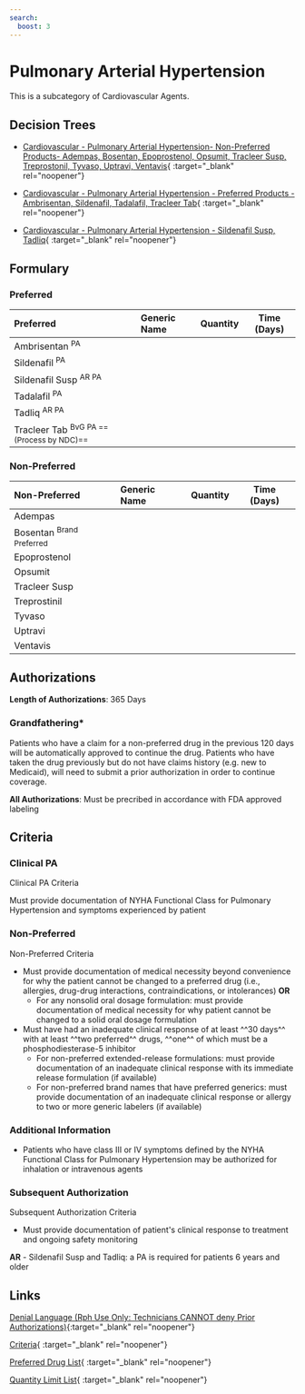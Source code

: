 ```yaml
---
search:
  boost: 3
---
```


# Pulmonary Arterial Hypertension

This is a subcategory of Cardiovascular Agents.

## Decision Trees

- [Cardiovascular - Pulmonary Arterial Hypertension- Non-Preferred Products- Adempas, Bosentan, Epoprostenol, Opsumit, Tracleer Susp, Treprostonil, Tyvaso, Uptravi, Ventavis](https://forms.office.com/Pages/ResponsePage.aspx?id=nPhjxpvvj0G9PUHkbAzgaN9UYz8EqmlIs3_TYn4TbXBURU1CRzJLWk84UTVFMzBBME5JRzlOV1JUMSQlQCN0PWcu){ :target="_blank" rel="noopener"}

- [Cardiovascular - Pulmonary Arterial Hypertension - Preferred Products - Ambrisentan, Sildenafil, Tadalafil, Tracleer Tab](https://forms.office.com/Pages/ResponsePage.aspx?id=nPhjxpvvj0G9PUHkbAzgaN9UYz8EqmlIs3_TYn4TbXBUQkxFNzBSVllHRTVQUFlESkVFMEM1RENMQyQlQCN0PWcu){ :target="_blank" rel="noopener"}

- [Cardiovascular - Pulmonary Arterial Hypertension - Sildenafil Susp, Tadliq](https://forms.office.com/Pages/ResponsePage.aspx?id=nPhjxpvvj0G9PUHkbAzgaN9UYz8EqmlIs3_TYn4TbXBUNU9MSExBTVQ5V0tTQVIzSFlDVzNLV01aVSQlQCN0PWcu){ :target="_blank" rel="noopener"}

## Formulary

### Preferred

| Preferred                        | Generic Name | Quantity | Time (Days) |
|:---------------------------------|:-------------|:--------:|:-----------:|
| Ambrisentan <sup>PA</sup>        |              |          |             |
| Sildenafil <sup>PA</sup>         |              |          |             |
| Sildenafil Susp <sup>AR PA</sup> |              |          |             |
| Tadalafil <sup>PA</sup>          |              |          |             |
| Tadliq <sup>AR PA</sup>          |              |          |             |
| Tracleer Tab <sup>BvG PA ==(Process by NDC)==</sup>   |              |          |             |

### Non-Preferred

| Non-Preferred                                                                            | Generic Name | Quantity | Time (Days) |
|:-----------------------------------------------------------------------------------------|:-------------|:--------:|:-----------:|
| Adempas                                                                                  |              |          |             |
| <span title = "Brand Preferred: Tracleer Tab">Bosentan</span> <sup>Brand Preferred</sup> |              |          |             |
| Epoprostenol                                                                             |              |          |             |
| Opsumit                                                                                  |              |          |             |
| Tracleer Susp                                                                            |              |          |             |
| Treprostinil                                                                             |              |          |             |
| Tyvaso                                                                                   |              |          |             |
| Uptravi                                                                                  |              |          |             |
| Ventavis                                                                                 |              |          |             |

## Authorizations

**Length of Authorizations**: 365 Days

### Grandfathering*

Patients who have a claim for a non-preferred drug in the previous 120 days will be automatically approved to continue the drug. Patients who have taken the drug previously but do not have claims history (e.g. new to Medicaid), will need to submit a prior authorization in order to continue coverage.

**All Authorizations**: Must be precribed in accordance with FDA approved labeling

## Criteria

### Clinical PA

Clinical PA Criteria

Must provide documentation of NYHA Functional Class for Pulmonary Hypertension and symptoms experienced by patient

### Non-Preferred

Non-Preferred Criteria

- Must provide documentation of medical necessity beyond convenience for why the patient cannot be changed to a preferred drug (i.e., allergies, drug-drug interactions, contraindications, or intolerances) **OR**
    - For any nonsolid oral dosage formulation: must provide documentation of medical necessity for why patient cannot be changed to a solid oral dosage formulation
- Must have had an inadequate clinical response of at least ^^30 days^^ with at least ^^two preferred^^ drugs, ^^one^^ of which must be a phosphodiesterase-5 inhibitor
    - For non-preferred extended-release formulations: must provide documentation of an inadequate clinical response with its immediate release formulation (if available)
    - For non-preferred brand names that have preferred generics: must provide documentation of an inadequate clinical response or allergy to two or more generic labelers (if available)

### Additional Information

- Patients who have class III or IV symptoms defined by the NYHA Functional Class for Pulmonary Hypertension may be authorized for inhalation or intravenous agents

### Subsequent Authorization

Subsequent Authorization Criteria

- Must provide documentation of patient's clinical response to treatment and ongoing safety monitoring

**AR** - Sildenafil Susp and Tadliq: a PA is required for patients 6 years and older

## Links

[Denial Language (Rph Use Only: Technicians CANNOT deny Prior Authorizations)](https://mygainwell-my.sharepoint.com.mcas.ms/:w:/r/personal/rachel_carpenter_gainwelltechnologies_com/_layouts/15/Doc.aspx?sourcedoc=%7BCD777F63-7F18-4713-8D6A-B043BEE631F5%7D&file=Denial%20Language%20Updated%2009112023.docx&action=embedview&mobileredirect=true&wdStartOn=18&cid=f4472ece-6d4f-4694-b0c5-c150a2f53fea){:target="_blank" rel="noopener"}

[Criteria](https://medicaid.ohio.gov/static/PHM/drug-coverage/20230701+UPDL+Criteria+_v1_FINAL.approved.pdf#page=24){ :target="_blank" rel="noopener"}

[Preferred Drug List](https://medicaid.ohio.gov/static/PHM/drug-coverage/20230701_UPDL_FINAL_ODM.approved.v2.pdf#page=13){ :target="_blank" rel="noopener"}

[Quantity Limit List](https://pharmacy.medicaid.ohio.gov/sites/default/files/20230101_Ohio_Medicaid_Quantity_Document_APPROVED.pdf){ :target="_blank" rel="noopener"}
